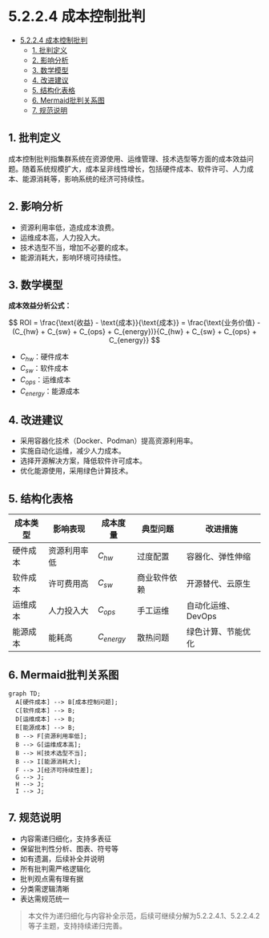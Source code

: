 # 5.2.2.4 成本控制批判


<!-- TOC START -->

- [5.2.2.4 成本控制批判](#5224-成本控制批判)
  - [1. 批判定义](#1-批判定义)
  - [2. 影响分析](#2-影响分析)
  - [3. 数学模型](#3-数学模型)
  - [4. 改进建议](#4-改进建议)
  - [5. 结构化表格](#5-结构化表格)
  - [6. Mermaid批判关系图](#6-mermaid批判关系图)
  - [7. 规范说明](#7-规范说明)

<!-- TOC END -->

## 1. 批判定义

成本控制批判指集群系统在资源使用、运维管理、技术选型等方面的成本效益问题。随着系统规模扩大，成本呈非线性增长，包括硬件成本、软件许可、人力成本、能源消耗等，影响系统的经济可持续性。

## 2. 影响分析

- 资源利用率低，造成成本浪费。
- 运维成本高，人力投入大。
- 技术选型不当，增加不必要的成本。
- 能源消耗大，影响环境可持续性。

## 3. 数学模型

**成本效益分析公式：**

$$
ROI = \frac{\text{收益} - \text{成本}}{\text{成本}} = \frac{\text{业务价值} - (C_{hw} + C_{sw} + C_{ops} + C_{energy})}{C_{hw} + C_{sw} + C_{ops} + C_{energy}}
$$

- $C_{hw}$：硬件成本
- $C_{sw}$：软件成本
- $C_{ops}$：运维成本
- $C_{energy}$：能源成本

## 4. 改进建议

- 采用容器化技术（Docker、Podman）提高资源利用率。
- 实施自动化运维，减少人力成本。
- 选择开源解决方案，降低软件许可成本。
- 优化能源使用，采用绿色计算技术。

## 5. 结构化表格

| 成本类型     | 影响表现           | 成本度量 | 典型问题           | 改进措施                 |
|--------------|--------------------|----------|--------------------|--------------------------|
| 硬件成本     | 资源利用率低       | $C_{hw}$ | 过度配置           | 容器化、弹性伸缩         |
| 软件成本     | 许可费用高         | $C_{sw}$ | 商业软件依赖       | 开源替代、云原生         |
| 运维成本     | 人力投入大         | $C_{ops}$ | 手工运维           | 自动化运维、DevOps       |
| 能源成本     | 能耗高             | $C_{energy}$ | 散热问题           | 绿色计算、节能优化       |

## 6. Mermaid批判关系图

```mermaid
graph TD;
  A[硬件成本] --> B[成本控制问题];
  C[软件成本] --> B;
  D[运维成本] --> B;
  E[能源成本] --> B;
  B --> F[资源利用率低];
  B --> G[运维成本高];
  B --> H[技术选型不当];
  B --> I[能源消耗大];
  F --> J[经济可持续性差];
  G --> J;
  H --> J;
  I --> J;
```

## 7. 规范说明

- 内容需递归细化，支持多表征
- 保留批判性分析、图表、符号等
- 如有遗漏，后续补全并说明
- 所有批判需严格逻辑化
- 批判观点需有理有据
- 分类需逻辑清晰
- 表达需规范统一

> 本文件为递归细化与内容补全示范，后续可继续分解为5.2.2.4.1、5.2.2.4.2等子主题，支持持续递归完善。
